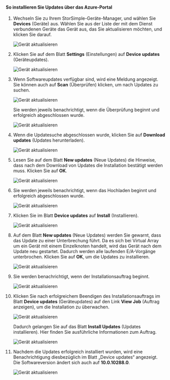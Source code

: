 <!--author=alkohli last changed: 11/07/16 -->

#### <a name="to-install-updates-via-the-azure-portal"></a>So installieren Sie Updates über das Azure-Portal

1. Wechseln Sie zu Ihrem StorSimple-Geräte-Manager, und wählen Sie **Devices** (Geräte) aus. Wählen Sie aus der Liste der mit dem Dienst verbundenen Geräte das Gerät aus, das Sie aktualisieren möchten, und klicken Sie darauf. 

    ![Gerät aktualisieren](../includes/media/storsimple-virtual-array-install-update-via-portal/azupdate1m.png) 

2. Klicken Sie auf dem Blatt **Settings** (Einstellungen) auf **Device updates** (Geräteupdates). 

    ![Gerät aktualisieren](../includes/media/storsimple-virtual-array-install-update-via-portal/azupdate2m.png)  

3. Wenn Softwareupdates verfügbar sind, wird eine Meldung angezeigt. Sie können auch auf **Scan** (Überprüfen) klicken, um nach Updates zu suchen.

    ![Gerät aktualisieren](../includes/media/storsimple-virtual-array-install-update-via-portal/azupdate3m.png)

    Sie werden jeweils benachrichtigt, wenn die Überprüfung beginnt und erfolgreich abgeschlossen wurde.

    ![Gerät aktualisieren](../includes/media/storsimple-virtual-array-install-update-via-portal/azupdate5m.png)

4. Wenn die Updatesuche abgeschlossen wurde, klicken Sie auf **Download updates** (Updates herunterladen). 

    ![Gerät aktualisieren](../includes/media/storsimple-virtual-array-install-update-via-portal/azupdate6m.png)

5. Lesen Sie auf dem Blatt **New updates** (Neue Updates) die Hinweise, dass nach dem Download von Updates die Installation bestätigt werden muss. Klicken Sie auf **OK**.

    ![Gerät aktualisieren](../includes/media/storsimple-virtual-array-install-update-via-portal/azupdate7m.png)

6. Sie werden jeweils benachrichtigt, wenn das Hochladen beginnt und erfolgreich abgeschlossen wurde.

     ![Gerät aktualisieren](../includes/media/storsimple-virtual-array-install-update-via-portal/azupdate8m.png)

5. Klicken Sie im Blatt **Device updates** auf **Install** (Installieren).

     ![Gerät aktualisieren](../includes/media/storsimple-virtual-array-install-update-via-portal/azupdate11m.png)   

6. Auf dem Blatt **New updates** (Neue Updates) werden Sie gewarnt, dass das Update zu einer Unterbrechung führt. Da es sich bei Virtual Array um ein Gerät mit einem Einzelknoten handelt, wird das Gerät nach dem Update neu gestartet. Dadurch werden alle laufenden E/A-Vorgänge unterbrochen. Klicken Sie auf **OK**, um die Updates zu installieren. 

    ![Gerät aktualisieren](../includes/media/storsimple-virtual-array-install-update-via-portal/azupdate12m.png) 

7. Sie werden benachrichtigt, wenn der Installationsauftrag beginnt. 

    ![Gerät aktualisieren](../includes/media/storsimple-virtual-array-install-update-via-portal/azupdate13m.png)

8.  Klicken Sie nach erfolgreichem Beendigen des Installationsauftrags im Blatt **Device updates** (Geräteupdates) auf den Link **View Job** (Auftrag anzeigen), um die Installation zu überwachen. 

    ![Gerät aktualisieren](../includes/media/storsimple-virtual-array-install-update-via-portal/azupdate15m.png)

    Dadurch gelangen Sie auf das Blatt **Install Updates** (Updates installieren). Hier finden Sie ausführliche Informationen zum Auftrag.

    ![Gerät aktualisieren](../includes/media/storsimple-virtual-array-install-update-via-portal/azupdate16m.png)

9. Nachdem die Updates erfolgreich installiert wurden, wird eine Benachrichtigung diesbezüglich im Blatt „Device updates“ angezeigt. Die Softwareversion ändert sich auch auf **10.0.10288.0**. 

    ![Gerät aktualisieren](../includes/media/storsimple-virtual-array-install-update-via-portal/azupdate17m.png)

<!--HONumber=Nov16_HO4-->


